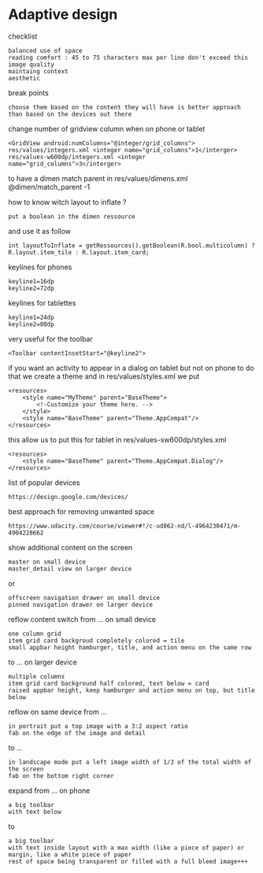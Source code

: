# Adaptive design

checklist

	balanced use of space
	reading comfort : 45 to 75 characters max per line don't exceed this
	image quality
	maintaing context
	aesthetic

break points

	choose them based on the content they will have is better approach than based on the devices out there
	
change number of gridview column when on phone or tablet

	<GridView android:numColumns="@integer/grid_columns">
	res/values/integers.xml <integer name="grid_columns">1</interger>
	res/values-w600dp/integers.xml <integer name="grid_columns">3</interger>
	
to have a dimen match parent in res/values/dimens.xml
	<dimen name="button_width">@dimen/match_parent</dimen>
	<item name="match_parent" format="integer" type="dimen">-1</item>
	
how to know witch layout to inflate ?

	put a boolean in the dimen ressource
	
and use it as follow

	int layoutToInflate = getRessources().getBoolean(R.bool.multicolumn) ? R.layout.item_tile : R.layout.item_card;
	
keylines for phones

	keyline1=16dp
	keyline2=72dp	
	
keylines for tablettes

	keyline1=24dp
	keyline2=80dp	
	
very useful for the toolbar
	
	<Toolbar contentInsetStart="@keyline2">
	
if you want an activity to appear in a dialog on tablet but not on phone to do that we create a theme and in res/values/styles.xml we put

	<resources>
		<style name="MyTheme" parent="BaseTheme">
			<!-Customize your theme here. -->
		</style>
		<style name="BaseTheme" parent="Theme.AppCompat"/>
	</resources>

this allow us to put this for tablet in res/values-sw600dp/styles.xml

	<resources>
		<style name="BaseTheme" parent="Theme.AppCompat.Dialog"/>
	</resources>
	
list of popular devices

	https://design.google.com/devices/
	
best approach for removing unwanted space

	https://www.udacity.com/course/viewer#!/c-ud862-nd/l-4964230471/m-4904228662
	
show additional content on the screen

	master on small device
	master_detail view on larger device

or 
	
	offscreen navigation drawer on small device
	pinned navigation drawer on larger device
	
reflow content switch from ... on small device

	one column grid
	item grid card backgroud completely colored = tile
	small appbar height hamburger, title, and action menu on the same row

to ...  on larger device
	
	multiple columns
	item grid card background half colored, text below = card
	raised appbar height, keep hamburger and action menu on top, but title below
	
reflow on same device from ...

	in portrait put a top image with a 3:2 aspect ratio
	fab on the edge of the image and detail
	
to ...

	in landscape mode put a left image width of 1/3 of the total width of the screen
	fab on the bottom right corner
	
expand from ...  on phone

	a big toolbar
	with text below
	
to 

	a big toolbar
	with text inside layout with a max width (like a piece of paper) or margin, like a white piece of paper
	rest of space being transparent or filled with a full bleed image+++